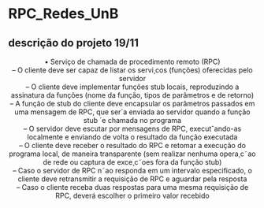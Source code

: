 # RPC_Redes_UnB
## descrição do projeto 19/11
<p align="center">
• Serviço de chamada de procedimento remoto (RPC)<br>
– O cliente deve ser capaz de listar os servi¸cos (funções) oferecidas pelo servidor
 <br>
– O cliente deve implementar funções stub locais, reproduzindo a assinatura da funções (nome da função,
tipos de parâmetros e de retorno)
<br>
– A função de stub do cliente deve encapsular os parâmetros passados em uma mensagem de RPC,
que ser´a enviada ao servidor quando a função stub ´e chamada no programa
<br>
– O servidor deve escutar por mensagens de RPC, executˆando-as localmente e enviando de volta o
resultado da função executada
<br>
– O cliente deve receber o resultado do RPC e retomar a execução do programa local, de maneira
transparente (sem realizar nenhuma opera¸c˜ao de rede ou captura de exce¸c˜oes fora da função stub)
<br>
– Caso o servidor de RPC n˜ao responda em um intervalo especificado, o cliente deve retransmitir a
requisição de RPC e aguardar pela resposta
<br>
– Caso o cliente receba duas respostas para uma mesma requisição de RPC, deverá escolher o primeiro
valor recebido</p>

